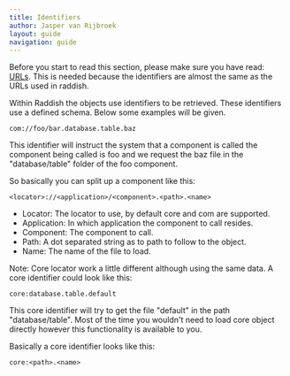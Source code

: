 ```yaml
---
title: Identifiers
author: Jasper van Rijbroek
layout: guide
navigation: guide
---
```


Before you start to read this section, please make sure you have read: [URLs](/guide/essentials/urls.html).
This is needed because the identifiers are almost the same as the URLs used in raddish.

Within Raddish the objects use identifiers to be retrieved. These identifiers use a defined schema.
Below some examples will be given.

``` com://foo/bar.database.table.baz ```

This identifier will instruct the system that a component is called
the component being called is foo and we request the baz file in the "database/table" folder of the foo component.

So basically you can split up a component like this:

``` <locator>://<application>/<component>.<path>.<name> ```

- Locator: The locator to use, by default core and com are supported.
- Application: In which application the component to call resides.
- Component: The component to call.
- Path: A dot separated string as to path to follow to the object.
- Name: The name of the file to load.

Note: Core locator work a little different although using the same data.
A core identifier could look like this:

``` core:database.table.default ```

This core identifier will try to get the file "default" in the path "database/table".
Most of the time you wouldn't need to load core object directly however this functionality is available to you.

Basically a core identifier looks like this:

``` core:<path>.<name> ```
